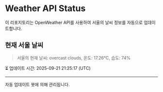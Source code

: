 
# Weather API Status

이 리포지토리는 OpenWeather API를 사용하여 서울의 날씨 정보를 자동으로 업데이트합니다.

## 현재 서울 날씨
> 서울의 현재 날씨: overcast clouds, 온도: 17.26°C, 습도: 74%

⏳ 업데이트 시간: 2025-09-21 21:25:17 (UTC)

---
자동 업데이트 봇에 의해 관리됩니다.
